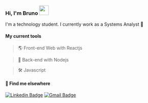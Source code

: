 ### Hi, I'm Bruno <img src="https://media.giphy.com/media/hvRJCLFzcasrR4ia7z/giphy.gif" width="30" >

I'm a technology student.
I currently work as a Systems Analyst 🚀

#### My current tools 
>🌎 Front-end Web with Reactjs 

>📡 Back-end with Nodejs

>🛠️ Javascript

#### 💬 Find me elsewhere

[![Linkedin Badge](https://img.shields.io/badge/-Linkedin-blue?style=flat-square&logo=Linkedin&logoColor=white&link=https://www.linkedin.com/in/rodrigo-goncalves-santana/)](https://www.linkedin.com/in/lealbruuno/) 
[![Gmail Badge](https://img.shields.io/badge/-rodrigorgtic@gmail.com-c14438?style=flat-square&logo=Gmail&logoColor=white&link=mailto:lealbruuno@gmail.com)](mailto:lealbruuno@gmail.com)
